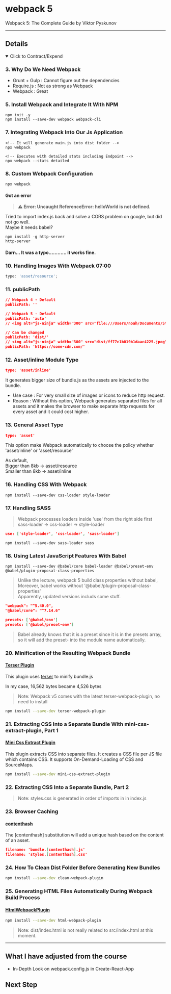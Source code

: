 # webpack 5

Webpack 5: The Complete Guide by Viktor Pyskunov

---

## Details

<details open>
  <summary>Click to Contract/Expend</summary>

### 3. Why Do We Need Webpack

- Grunt + Gulp : Cannot figure out the dependencies
- Require.js : Not as strong as Webpack
- Webpack : Great

### 5. Install Webpack and Integrate It With NPM

```
npm init -y
npm install --save-dev webpack webpack-cli
```

### 7. Integrating Webpack Into Our Js Application

```
<!-- It will generate main.js into dist folder -->
npx webpack
```

```
<!-- Executes with detailed stats including Endpoint -->
npx webpack --stats detailed
```

### 8. Custom Webpack Configuration

```
npx webpack
```

#### Got an error

> **⚠ Error: Uncaught ReferenceError: helloWorld is not defined.**

Tried to import index.js back and solve a CORS problem on google, but did not go well. \
Maybe it needs babel?

```
npm install -g http-server
http-server
```

#### Darn... It was a typo............ it works fine.

### 10. Handling Images With Webpack 07:00

```js
type: 'asset/resource';
```

### 11. publicPath

```json
// Webpack 4 - Default
publicPath: ''

// Webpack 5 - Default
publicPath: 'auto'
// <img alt="js-ninja" width="300" src="file:///Users/noah/Documents/Study/Study_devops/udemy/webpack5/webpack5-git/tutorial/dist/ff77c1b019b1daac4225.jpeg">

// Can be changed
publicPath: 'dist/'
// <img alt="js-ninja" width="300" src="dist/ff77c1b019b1daac4225.jpeg">
publicPath: 'https://some-cdn.com/'
```

### 12. Asset/inline Module Type

```json
type: 'asset/inline'
```

It generates bigger size of bundle.js as the assets are injected to the bundle.

- Use case : For very small size of images or icons to reduce http request.
- Reason : Without this option, Webpack generates separated files for all assets and it makes the browser to make separate http requests for every asset and it could cost higher.

### 13. General Asset Type

```json
type: 'asset'
```

This option make Webpack automatically to choose the policy whether 'asset/inline' or 'asset/resource'

As default, \
Bigger than 8kb -> asset/resource \
Smaller than 8kb -> asset/inline

### 16. Handling CSS With Webpack

```
npm install --save-dev css-loader style-loader
```

### 17. Handling SASS

> Webpack processes loaders inside 'use' from the right side first \
> sass-loader → css-loader → style-loader

```json
use: ['style-loader', 'css-loader', 'sass-loader']
```

```
npm install --save-dev sass-loader sass
```

### 18. Using Latest JavaScript Features With Babel

```
npm install --save-dev @babel/core babel-loader @babel/preset-env @babel/plugin-proposal-class-properties
```

> Unlike the lecture, webpack 5 build class properties without babel, \
> Moreover, babel works without '@babel/plugin-proposal-class-properties' \
> Apparently, updated versions includs some stuff.

```json
"webpack": "^5.40.0",
"@babel/core": "^7.14.6"
```

```json
presets: ['@babel/env']
presets: ['@babel/preset-env']
```

> Babel already knows that it is a preset since it is in the presets array, so it will add the preset- into the module name automatically.

### 20. Minification of the Resulting Webpack Bundle

#### [Terser Plugin](https://webpack.js.org/plugins/terser-webpack-plugin/)

This plugin uses [terser](https://github.com/terser/terser) to minify bundle.js

In my case, 16,562 bytes became 4,526 bytes

> Note: Webpack v5 comes with the latest terser-webpack-plugin, no need to install

```sh
npm install --save-dev terser-webpack-plugin
```

### 21. Extracting CSS Into a Separate Bundle With mini-css-extract-plugin, Part 1

#### [Mini Css Extract Plugin](https://webpack.js.org/plugins/mini-css-extract-plugin/)

This plugin extracts CSS into separate files. It creates a CSS file per JS file which contains CSS. It supports On-Demand-Loading of CSS and SourceMaps.

```sh
npm install --save-dev mini-css-extract-plugin
```

### 22. Extracting CSS Into a Separate Bundle, Part 2

> Note: styles.css is generated in order of imports in in index.js

### 23. Browser Caching

#### [contenthash](https://webpack.js.org/guides/caching/#output-filenames)

The [contenthash] substitution will add a unique hash based on the content of an asset.

```json
filename: 'bundle.[contenthash].js'
filename: 'styles.[contenthash].css'
```

### 24. How To Clean Dist Folder Before Generating New Bundles

```sh
npm install --save-dev clean-webpack-plugin
```

### 25. Generating HTML Files Automatically During Webpack Build Process

#### [HtmlWebpackPlugin](https://webpack.js.org/plugins/html-webpack-plugin/)

```sh
npm install --save-dev html-webpack-plugin
```

> Note: dist/index.html is not really related to src/index.html at this moment.

</details>

---

## What I have adjusted from the course

- In-Depth Look on webpack.config.js in Create-React-App

## Next Step

```

```
